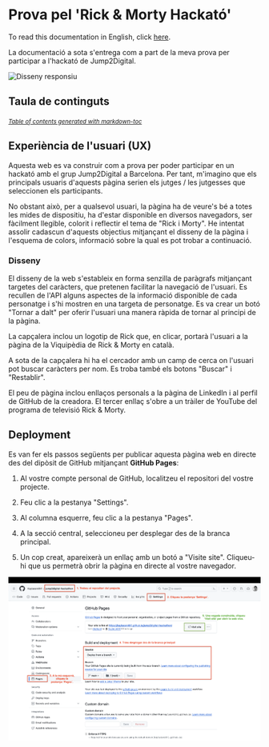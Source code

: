 # Prova pel 'Rick & Morty Hackató'

To read this documentation in English, click [here](/README.md).

La documentació a sota s'entrega com a part de la meva prova per participar a l'hackató de Jump2Digital.

<!-- L'enllaç per veure la web a l'entorn real es pot trobar [aquí](https://kaylaesmith1.github.io/jump2digital-hackathon/). -->


![Disseny responsiu](/documentation/readme_images/amiresponsive.png)


## Taula de continguts
<small><i><a href='http://ecotrust-canada.github.io/markdown-toc/'>Table of contents generated with markdown-toc</a></i></small>


## Experiència de l'usuari (UX)
Aquesta web es va construir com a prova per poder participar en un hackató amb el grup Jump2Digital a Barcelona. Per tant, m'imagino que els principals usuaris d'aquests pàgina serien els jutges / les jutgesses que seleccionen els participants.

No obstant això, per a qualsevol usuari, la pàgina ha de veure's bé a totes les mides de dispositiu, ha d'estar disponible en diversos navegadors, ser fàcilment llegible, colorit i reflectir el tema de "Rick i Morty". He intentat assolir cadascun d'aquests objectius mitjançant el disseny de la pàgina i l'esquema de colors, informació sobre la qual es pot trobar a continuació.

### Disseny

El disseny de la web s'estableix en forma senzilla de paràgrafs mitjançant targetes del caràcters, que pretenen facilitar la navegació de l'usuari. Es recullen de l'API alguns aspectes de la informació disponible de cada personatge i s'hi mostren en una targeta de personatge. Es va crear un botó "Tornar a dalt" per oferir l'usuari una manera ràpida de tornar al principi de la pàgina.

La capçalera inclou un logotip de Rick que, en clicar, portarà l'usuari a la pàgina de la Viquipèdia de Rick & Morty en català.

A sota de la capçalera hi ha el cercador amb un camp de cerca on l'usuari pot buscar caràcters per nom. Es troba també els botons "Buscar" i "Restablir".

El peu de pàgina inclou enllaços personals a la pàgina de LinkedIn i al perfil de GitHub de la creadora. El tercer enllaç s'obre a un tràiler de YouTube del programa de televisió Rick & Morty.

<!-- 
#### Color Scheme

![Color Palette](/assets/images/color-scheme2.png)


#### Imagery
Why these images / where from? Include favicon and navbar 'logo'.
 

#### Fonts
The 'XX' font is the main font used on the page, while 'XX' in a bolder weight was used for the navbar and 'XX' for other accent areas. The 'Sans-serif' font is noted as a backup and will be used in the event that the main fonts aren't imported correctly to the site. These font styles were chosen for their ease of legibility and general letter spacing and were imported from [Google Fonts](https://fonts.google.com/).


## Testing


## Features


### Error Pages - ADD ERROR PAGE
-->


## Deployment

Es van fer els passos següents per publicar aquesta pàgina web en directe des del dipòsit de GitHub mitjançant <strong>GitHub Pages</strong>:

1. Al vostre compte personal de GitHub, localitzeu el repositori del vostre projecte.

2. Feu clic a la pestanya "Settings".

3. Al columna esquerre, feu clic a la pestanya "Pages".

4. A la secció central, seleccioneu per desplegar des de la branca principal.

5. Un cop creat, apareixerà un enllaç amb un botó a "Visite site". Cliqueu-hi que us permetrà obrir la pàgina en directe al vostre navegador.

![Desplega GitHub Pages](/assets/images/deploy-pages-cat.png)

<!--
## Languages Used

- Python
- HTML
- CSS
- Javascript

## Frameworks - Libraries - Programs Used 
- [Am I Responsive](https://amiresponsive.co.uk/) - Used to verify responsiveness of website on different devices.
- [Favicon](https://favicon.io/) - Used to create the wine glass icon for the browser tab.
- [Font Awesome](https://fontawesome.com/) - Used for icons on the home page and stars on the About page.
- [GitHub](https://github.com/) - Used for version control and agile methodology.
- [Google Fonts](https://fonts.google.com/) - Imported and used to change fonts on pages from default fonts.
- [W3C](https://www.w3.org/) - Used for HTML & CSS Validation.
- [PEP8 Online](https://pep8ci.herokuapp.com/#) - Used to validate all Python code pages in the project.
- [JSHint](https://jshint.com/) - Used to validate the JavaScript page.
- [Coolors](https://coolors.co/) - Used to create color scheme.
- [Bootstrap](https://getbootstrap.com/docs/4.6/getting-started/introduction/): CSS used for developing responsiveness and styling the website.
- [Google](https://www.google.com/): All images used were sourced from a Google search.


## Bugs

## Future Implementations

## Credits

- [W3Schools](https://www.w3schools.com/)
- [Django Docs](https://docs.djangoproject.com/en/4.0/)
- [Bootstrap 4.6 Docs](https://getbootstrap.com/docs/4.6/getting-started/introduction/)
- [Stack Overflow](https://stackoverflow.com/)
- [Code Institute - Blog Walkthrough Project](https://github.com/Code-Institute-Solutions/Django3blog)
- [YouTube Video for pop up messages](https://www.youtube.com/watch?v=lRrrLCrZDxI) - Used for contact form message pop ups on successful submission and errors. 
-  This youtube video for fetching api data: https://www.youtube.com/watch?v=zUcc4vW-jsI -->

